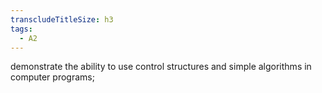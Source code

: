 ```yaml
---
transcludeTitleSize: h3
tags:
  - A2
---
```

demonstrate the ability to use control structures and simple algorithms in computer programs;